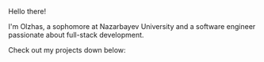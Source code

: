 Hello there!

I'm Olzhas, a sophomore at Nazarbayev University and a software engineer passionate about full-stack development.

Check out my projects down below:
